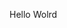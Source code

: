 Hello Wolrd



































































































































































































































































































































































































































































































































































































